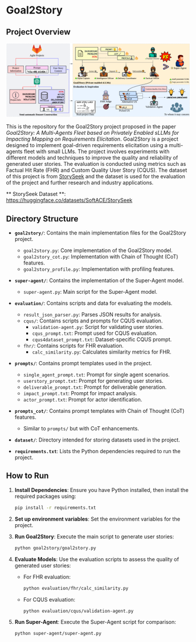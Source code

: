 # Goal2Story

## Project Overview

![Goal2Story](assets/goal2story.png)

This is the repository for the Goal2Story project proposed in the paper *Goal2Story: A Multi-Agents Fleet based on Privately Enabled sLLMs for Impacting Mapping on Requirements Elicitation*. Goal2Story is a project designed to implement goal-driven requirements elicitation using a multi-agents fleet with small LLMs. The project involves experiments with different models and techniques to improve the quality and reliability of generated user stories. The evaluation is conducted using metrics such as Factual Hit Rate (FHR) and Custom Quality User Story (CQUS). The dataset of this project is from [StorySeek](https://huggingface.co/datasets/SoftACE/StorySeek) and the dataset is used for the evaluation of the project and further research and industry applications.

** StorySeek Dataset **: <https://huggingface.co/datasets/SoftACE/StorySeek>

## Directory Structure

- **`goal2story/`**: Contains the main implementation files for the Goal2Story project.
  - `goal2story.py`: Core implementation of the Goal2Story model.
  - `goal2story_cot.py`: Implementation with Chain of Thought (CoT) features.
  - `goal2story_profile.py`: Implementation with profiling features.

- **`super-agent/`**: Contains the implementation of the Super-Agent model.
  - `super-agent.py`: Main script for the Super-Agent model.

- **`evaluation/`**: Contains scripts and data for evaluating the models.
  - `result_json_parser.py`: Parses JSON results for analysis.
  - `cqus/`: Contains scripts and prompts for CQUS evaluation.
    - `validation-agent.py`: Script for validating user stories.
    - `cqus_prompt.txt`: Prompt used for CQUS evaluation.
    - `cqus4dataset_prompt.txt`: Dataset-specific CQUS prompt.
  - `fhr/`: Contains scripts for FHR evaluation.
    - `calc_similarity.py`: Calculates similarity metrics for FHR.

- **`prompts/`**: Contains prompt templates used in the project.
  - `single_agent_prompt.txt`: Prompt for single agent scenarios.
  - `userstory_prompt.txt`: Prompt for generating user stories.
  - `deliverable_prompt.txt`: Prompt for deliverable generation.
  - `impact_prompt.txt`: Prompt for impact analysis.
  - `actor_prompt.txt`: Prompt for actor identification.

- **`prompts_cot/`**: Contains prompt templates with Chain of Thought (CoT) features.
  - Similar to `prompts/` but with CoT enhancements.

- **`dataset/`**: Directory intended for storing datasets used in the project.

- **`requirements.txt`**: Lists the Python dependencies required to run the project.

## How to Run

1. **Install Dependencies**: Ensure you have Python installed, then install the required packages using:
   ```bash
   pip install -r requirements.txt
   ```
2. **Set up environment variables**: Set the environment variables for the project.
3. **Run Goal2Story**: Execute the main script to generate user stories:
   ```bash
   python goal2story/goal2story.py
   ```

4. **Evaluate Models**: Use the evaluation scripts to assess the quality of generated user stories:
   - For FHR evaluation:
     ```bash
     python evaluation/fhr/calc_similarity.py
     ```
   - For CQUS evaluation:
     ```bash
     python evaluation/cqus/validation-agent.py
     ```

5. **Run Super-Agent**: Execute the Super-Agent script for comparison:
   ```bash
   python super-agent/super-agent.py
   ```

